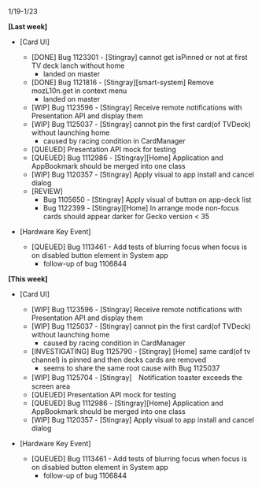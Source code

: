 1/19-1/23

**[Last week]**
* [Card UI]
  * [DONE] Bug 1123301 - [Stingray] cannot get isPinned or not at first TV deck lanch without home
    - landed on master
  * [DONE] Bug 1121816 - [Stingray][smart-system] Remove mozL10n.get in context menu
    - landed on master 
  * [WIP] Bug 1123596 - [Stingray] Receive remote notifications with Presentation API and display them
  * [WIP] Bug 1125037 - [Stingray] cannot pin the first card(of TVDeck) without launching home
    - caused by racing condition in CardManager
  * [QUEUED] Presentation API mock for testing
  * [QUEUED] Bug 1112986 - [Stingray][Home] Application and AppBookmark should be merged into one class
  * [WIP] Bug 1120357 - [Stingray] Apply visual to app install and cancel dialog
  * [REVIEW]
    - Bug 1105650 - [Stingray] Apply visual of button on app-deck list
    - Bug 1122399 - [Stingray][Home] In arrange mode non-focus cards should appear darker for Gecko version < 35

* [Hardware Key Event]
  * [QUEUED] Bug 1113461 - Add tests of blurring focus when focus is on disabled button element in System app
    - follow-up of bug 1106844
   
**[This week]**
* [Card UI]
  * [WIP] Bug 1123596 - [Stingray] Receive remote notifications with Presentation API and display them
  * [WIP] Bug 1125037 - [Stingray] cannot pin the first card(of TVDeck) without launching home
    - caused by racing condition in CardManager
  * [INVESTIGATING] Bug 1125790 - [Stingray] [Home] same card(of tv channel) is pinned and then decks cards are removed
    - seems to share the same root cause with Bug 1125037
  * [WIP] Bug 1125704 - [Stingray]　Notification toaster exceeds the screen area
  * [QUEUED] Presentation API mock for testing
  * [QUEUED] Bug 1112986 - [Stingray][Home] Application and AppBookmark should be merged into one class
  * [WIP] Bug 1120357 - [Stingray] Apply visual to app install and cancel dialog

* [Hardware Key Event]
  * [QUEUED] Bug 1113461 - Add tests of blurring focus when focus is on disabled button element in System app
    - follow-up of bug 1106844

